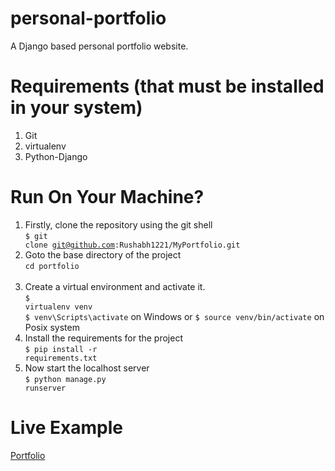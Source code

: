 # personal-portfolio
 A Django based personal portfolio website.

# Requirements (that must be installed in your system)
1. Git 
2. virtualenv
3. Python-Django

# Run On Your Machine?

1. Firstly, clone the repository using the git shell <br>
<code>$ git clone git@github.com:Rushabh1221/MyPortfolio.git</code> <br>
2. Goto the base directory of the project <br>
<code>cd portfolio </code> <br>
3. Create a virtual environment and activate it. <br>
<code>$ virtualenv venv</code> <br>
<code>$ venv\Scripts\activate</code> on Windows or <code>$ source venv/bin/activate</code> on Posix system <br>
4. Install the requirements for the project <br>
<code>$ pip install -r requirements.txt</code>  <br>
5. Now start the localhost server<br>
<code>$ python manage.py runserver</code> <br>

# Live Example
[Portfolio](https://rushabh-solanki.herokuapp.com/)
